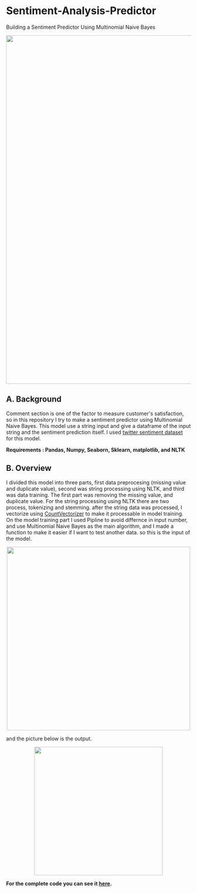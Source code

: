 # Sentiment-Analysis-Predictor
Building a Sentiment Predictor Using Multinomial Naive Bayes 

<p align = 'center'>
<img src = 'https://github.com/Samuel-the-crack/Sentiment-Predictor/blob/main/Picture/Sentiment%20Analysis.png' width = 950>

## A. Background 
Comment section is one of the factor to measure customer's satisfaction, so in this repository I try to make a sentiment predictor using Multinomial Naive Bayes. This model use a string input and give a dataframe of the input string and the sentiment prediction itself. I used [twitter sentiment dataset](https://www.kaggle.com/datasets/jp797498e/twitter-entity-sentiment-analysis) for this model.

**Requirements : Pandas, Numpy, Seaborn, Sklearn, matplotlib, and NLTK**
  
## B. Overview 
I divided this model into three parts, first data preprocesing (missing value and duplicate value), second was string processing using NLTK, and third was data training.
The first part was removing the missing value, and duplicate value. For the string processing using NLTK there are two process, tokenizing and stemming. after the string data was processed, I vectorize using [CountVectorizer](https://towardsdatascience.com/basics-of-countvectorizer-e26677900f9c) to make it processable in model training. 
On the model training part I used Pipline to avoid differnce in input number, and use Multinomial Naive Bayes as the main algorithm, and I made a function to make it easier if I want to test another data. 
so this is the input of the model. 
<p align = 'center'>
<img src = 'https://github.com/Samuel-the-crack/Sentiment-Predictor/blob/main/Picture/input.JPG' width = 500>

and the picture below is the output.
<p align = 'center'>
<img src = 'https://github.com/Samuel-the-crack/Sentiment-Predictor/blob/main/Picture/output.JPG' width = 350>
  
**For the complete code you can see it [here](https://github.com/Samuel-the-crack/Sentiment-Predictor/blob/main/sentiment%20analysis%20project.ipynb).**

